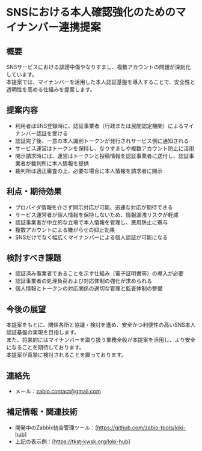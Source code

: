 # SNSにおける本人確認強化のためのマイナンバー連携提案

## 概要
SNSサービスにおける誹謗中傷やなりすまし、複数アカウントの問題が深刻化しています。  
本提案では、マイナンバーを活用した本人認証基盤を導入することで、安全性と透明性を高める仕組みを提案します。

## 提案内容
- 利用者はSNS登録時に、認証事業者（行政または民間認定機関）によるマイナンバー認証を受ける  
- 認証完了後、一意の本人識別トークンが発行されサービス側に通知される  
- サービス運営はトークンを保持し、なりすましや複数アカウント防止に活用  
- 開示請求時には、運営はトークンと投稿情報を認証事業者に送付し、認証事業者が裁判所に本人情報を提供  
- 裁判所は適正審査の上、必要な場合に本人情報を請求者に開示  

## 利点・期待効果
- プロバイダ情報を介さず開示対応が可能、迅速な対応が期待できる  
- サービス運営者が個人情報を保持しないため、情報漏洩リスクが軽減  
- 認証事業者が中立的な立場で本人情報を管理し、悪用防止に寄与  
- 複数アカウントによる嫌がらせの抑止効果
- SNSだけでなく幅広くマイナンバーによる個人認証が可能になる

## 検討すべき課題
- 認証済み事業者であることを示す仕組み（電子証明書等）の導入が必要  
- 認証事業者の処理負荷および対応体制の強化が求められる  
- 個人情報とトークンの対応関係の適切な管理と監査体制の整備  

## 今後の展望
本提案をもとに、関係各所と協議・検討を進め、安全かつ利便性の高いSNS本人認証基盤の実現を目指します。  
また、将来的にはマイナンバーを取り扱う業務全般が本提案を活用し、より安全になることを期待しております。  
本提案が真摯に検討されることを願っております。

## 連絡先
- メール：zabio.contact@gmail.com

## 補足情報・関連技術
- 開発中のZabbix統合管理ツール：[https://github.com/zabio-tools/loki-hub]
- 上記の表示例：[https://tkst-kwsk.org/loki-hub]
